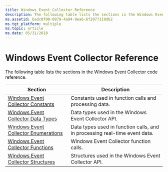 ```yaml
---
title: Windows Event Collector Reference
description: The following table lists the sections in the Windows Event Collector code reference.
ms.assetid: badc0f00-0979-4a94-9ea6-6f2077119db2
ms.tgt_platform: multiple
ms.topic: article
ms.date: 05/31/2018
---
```


# Windows Event Collector Reference

The following table lists the sections in the Windows Event Collector code reference.



| Section                                                                          | Description                                                                |
|----------------------------------------------------------------------------------|----------------------------------------------------------------------------|
| [Windows Event Collector Constants](windows-event-collector-constants.md)       | Constants used in function calls and processing data.                      |
| [Windows Event Collector Data Types](windows-event-collector-data-types.md)     | Data types used in the Windows Event Collector API.                        |
| [Windows Event Collector Enumerations](windows-event-collector-enumerations.md) | Data types used in function calls, and in processing real-time event data. |
| [Windows Event Collector Functions](windows-event-collector-functions.md)       | Windows Event Collector function calls.                                    |
| [Windows Event Collector Structures](windows-event-collector-structures.md)     | Structures used in the Windows Event Collector API.                        |



 

 

 




